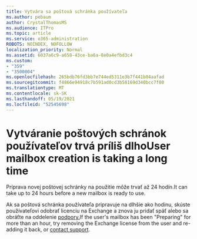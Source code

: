 ```yaml
---
title: Vytvára sa poštová schránka používateľa
ms.author: pebaum
author: CrystalThomasMS
ms.audience: ITPro
ms.topic: article
ms.service: o365-administration
ROBOTS: NOINDEX, NOFOLLOW
localization_priority: Normal
ms.assetid: 6037a6c9-a658-43ce-ba6a-8e0a4efbd3c4
ms.custom:
- "359"
- "3500004"
ms.openlocfilehash: 265bdb76fd3bb7e744ed5311e3b7f441b04aafad
ms.sourcegitcommit: f4866e94918c7b591ad0cd3b58169d340bcc7f00
ms.translationtype: MT
ms.contentlocale: sk-SK
ms.lasthandoff: 05/19/2021
ms.locfileid: "52545698"
---
```

# <a name="user-mailbox-creation-is-taking-a-long-time"></a><span data-ttu-id="7cdba-102">Vytváranie poštových schránok používateľov trvá príliš dlho</span><span class="sxs-lookup"><span data-stu-id="7cdba-102">User mailbox creation is taking a long time</span></span>

<span data-ttu-id="7cdba-103">Príprava novej poštovej schránky na použitie môže trvať až 24 hodín.</span><span class="sxs-lookup"><span data-stu-id="7cdba-103">It can take up to 24 hours before a new mailbox is ready to use.</span></span>
  
<span data-ttu-id="7cdba-104">Ak sa poštová schránka používateľa pripravuje na dlhšie ako hodinu, skúste používateľovi odobrať licenciu na Exchange a znova ju pridať späť alebo sa obráťte na oddelenie [podpory.](https://go.microsoft.com/fwlink/p/?linkid=518322)</span><span class="sxs-lookup"><span data-stu-id="7cdba-104">If the user's mailbox has been "Preparing" for more than an hour, try removing the Exchange license from the user and re-adding it back, or [contact support](https://go.microsoft.com/fwlink/p/?linkid=518322).</span></span>
